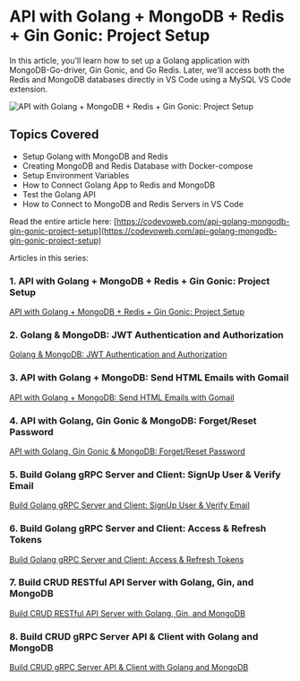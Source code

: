 #  API with Golang + MongoDB + Redis + Gin Gonic: Project Setup

In this article, you'll learn how to set up a Golang application with MongoDB-Go-driver, Gin Gonic, and Go Redis. Later, we'll access both the Redis and MongoDB databases directly in VS Code using a MySQL VS Code extension.

![API with Golang + MongoDB + Redis + Gin Gonic: Project Setup](https://codevoweb.com/wp-content/uploads/2022/05/API-with-Golang-MongoDB-Redis-and-Gin-Gonic-Project-Setup.webp)

## Topics Covered

- Setup Golang with MongoDB and Redis
- Creating MongoDB and Redis Database with Docker-compose
- Setup Environment Variables
- How to Connect Golang App to Redis and MongoDB
- Test the Golang API
- How to Connect to MongoDB and Redis Servers in VS Code

Read the entire article here: [https://codevoweb.com/api-golang-mongodb-gin-gonic-project-setup](https://codevoweb.com/api-golang-mongodb-gin-gonic-project-setup)

Articles in this series:

### 1. API with Golang + MongoDB + Redis + Gin Gonic: Project Setup

[API with Golang + MongoDB + Redis + Gin Gonic: Project Setup](https://codevoweb.com/api-golang-mongodb-gin-gonic-project-setup)

### 2. Golang & MongoDB: JWT Authentication and Authorization

[Golang & MongoDB: JWT Authentication and Authorization](https://codevoweb.com/golang-mongodb-jwt-authentication-authorization)

### 3. API with Golang + MongoDB: Send HTML Emails with Gomail

[API with Golang + MongoDB: Send HTML Emails with Gomail](https://codevoweb.com/api-golang-mongodb-send-html-emails-gomail)

### 4. API with Golang, Gin Gonic & MongoDB: Forget/Reset Password

[API with Golang, Gin Gonic & MongoDB: Forget/Reset Password](https://codevoweb.com/api-golang-gin-gonic-mongodb-forget-reset-password)

### 5. Build Golang gRPC Server and Client: SignUp User & Verify Email

[Build Golang gRPC Server and Client: SignUp User & Verify Email](https://codevoweb.com/golang-grpc-server-and-client-signup-user-verify-email)

### 6. Build Golang gRPC Server and Client: Access & Refresh Tokens

[Build Golang gRPC Server and Client: Access & Refresh Tokens](https://codevoweb.com/golang-grpc-server-and-client-access-refresh-tokens)

### 7. Build CRUD RESTful API Server with Golang, Gin, and MongoDB

[Build CRUD RESTful API Server with Golang, Gin, and MongoDB](https://codevoweb.com/crud-restful-api-server-with-golang-and-mongodb)

### 8. Build CRUD gRPC Server API & Client with Golang and MongoDB

[Build CRUD gRPC Server API & Client with Golang and MongoDB](https://codevoweb.com/crud-grpc-server-api-client-with-golang-and-mongodb)
